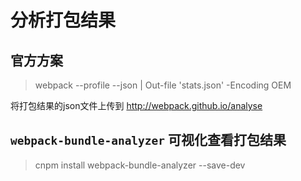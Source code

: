 # 分析打包结果
## 官方方案
>webpack --profile --json | Out-file 'stats.json' -Encoding OEM

将打包结果的json文件上传到 http://webpack.github.io/analyse

## `webpack-bundle-analyzer` 可视化查看打包结果<br>
>cnpm install webpack-bundle-analyzer --save-dev
